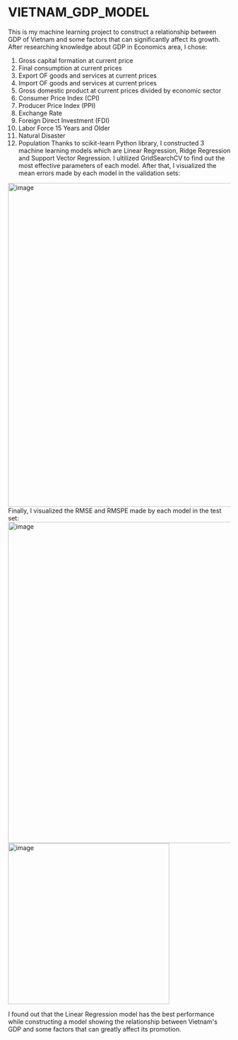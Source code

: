 # VIETNAM_GDP_MODEL
This is my machine learning project to construct a relationship between GDP of Vietnam
and some factors that can significantly affect its growth. 
After researching knowledge about GDP in Economics area, I chose:
1. Gross capital formation at current price
2. Final consumption at current prices
3. Export OF goods and services at current prices
4. Import OF goods and services at current prices
5. Gross domestic product at current prices divided by economic sector
6. Consumer Price Index (CPI) 
7. Producer Price Index (PPI) 
8. Exchange Rate 
9. Foreign Direct Investment (FDI) 
10. Labor Force 15 Years and Older
11. Natural Disaster 
12. Population
Thanks to scikit-learn Python library, I constructed 3 machine learning models which are Linear Regression, Ridge Regression and Support Vector Regression.
I ultilized GridSearchCV to find out the most effective parameters of each model. After that, I visualized the mean errors
made by each model in the validation sets:
<img width="734" alt="image" src="https://github.com/Buu2004/VIETNAM_GDP_MODEL/assets/130444437/a448c024-1a0e-4027-a625-5fb258db7557">
Finally, I visualized the RMSE and RMSPE made by each model in the test set:
<img width="728" alt="image" src="https://github.com/Buu2004/VIETNAM_GDP_MODEL/assets/130444437/274ff94a-12e1-43a8-ac95-88a8528fd607">
<img width="365" alt="image" src="https://github.com/Buu2004/VIETNAM_GDP_MODEL/assets/130444437/bfe30f46-38d2-44ec-be74-b62101ca719e">

I found out that the Linear Regression model has the best performance while constructing a model 
showing the relationship between Vietnam's GDP and some factors that can greatly affect its promotion.


